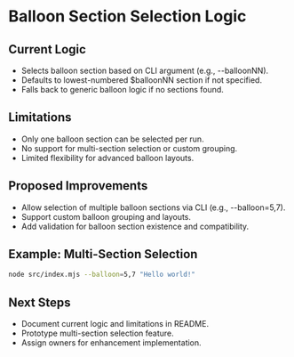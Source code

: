 # Balloon Section Selection Logic

## Current Logic
- Selects balloon section based on CLI argument (e.g., --balloonNN).
- Defaults to lowest-numbered $balloonNN section if not specified.
- Falls back to generic balloon logic if no sections found.

## Limitations
- Only one balloon section can be selected per run.
- No support for multi-section selection or custom grouping.
- Limited flexibility for advanced balloon layouts.

## Proposed Improvements
- Allow selection of multiple balloon sections via CLI (e.g., --balloon=5,7).
- Support custom balloon grouping and layouts.
- Add validation for balloon section existence and compatibility.

## Example: Multi-Section Selection
```sh
node src/index.mjs --balloon=5,7 "Hello world!"
```

## Next Steps
- Document current logic and limitations in README.
- Prototype multi-section selection feature.
- Assign owners for enhancement implementation.